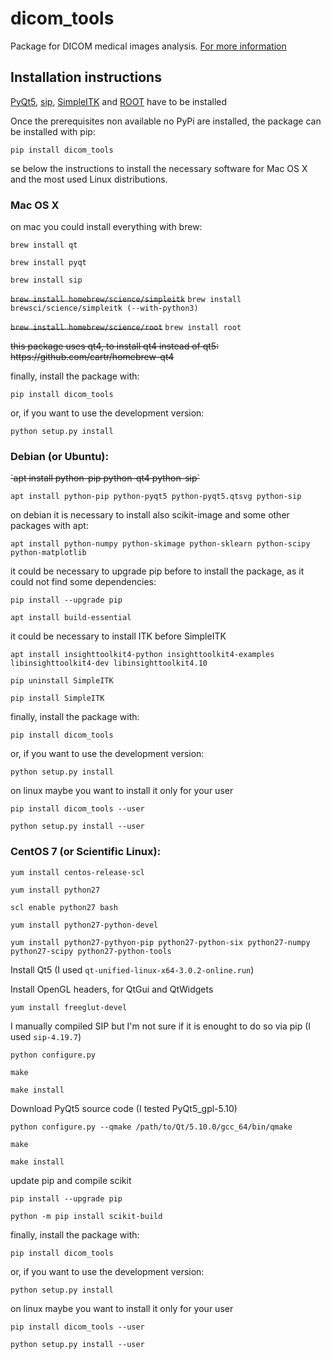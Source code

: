 # dicom_tools

Package for DICOM medical images analysis.
[For more information](http://www.roma1.infn.it/~mancinit/Software/dicom_tools)

## Installation instructions

[PyQt5](https://sourceforge.net/projects/pyqt/), [sip](https://www.riverbankcomputing.com/software/sip/download), [SimpleITK](http://www.simpleitk.org/)  and [ROOT](https://root.cern.ch/) have to be installed

Once the prerequisites non available no PyPi are installed, the package can be installed with pip:

`pip install dicom_tools`

se below the instructions to install the necessary software for Mac OS X and the most used Linux distributions.

### Mac OS X

on mac you could install everything with brew:

`brew install qt`

`brew install pyqt`

`brew install sip`

~~`brew install homebrew/science/simpleitk`~~
`brew install brewsci/science/simpleitk (--with-python3)`

~~`brew install homebrew/science/root`~~
`brew install root`

<strike>
this package uses qt4, to install qt4 instead of qt5:
https://github.com/cartr/homebrew-qt4
</strike>

finally, install the package with:

`pip install dicom_tools`

or, if you want to use the development version:

`python setup.py install`

### Debian (or Ubuntu):

<strike>
`apt install python-pip python-qt4  python-sip`
</strike>

`apt install python-pip python-pyqt5 python-pyqt5.qtsvg python-sip`

on debian it is necessary to install also scikit-image and some other packages with apt:

`apt install python-numpy python-skimage python-sklearn python-scipy python-matplotlib`

it could be necessary to upgrade pip before to install the package, as it could not find some dependencies:

`pip install --upgrade pip`

`apt install build-essential`

it could be necessary to install ITK before SimpleITK

`apt install insighttoolkit4-python insighttoolkit4-examples libinsighttoolkit4-dev libinsighttoolkit4.10`

`pip uninstall SimpleITK`

`pip install SimpleITK`

finally, install the package with:

`pip install dicom_tools`

or, if you want to use the development version:

`python setup.py install`

on linux maybe you want to install it only for your user

`pip install dicom_tools --user`

`python setup.py install --user`


### CentOS 7 (or Scientific Linux):

`yum install centos-release-scl`

 `yum install python27`

`scl enable python27 bash`

`yum install python27-python-devel`

`yum install python27-pythyon-pip python27-python-six python27-numpy python27-scipy python27-python-tools`

Install Qt5 (I used `qt-unified-linux-x64-3.0.2-online.run`)

Install OpenGL headers, for QtGui and QtWidgets

`yum install freeglut-devel`

I manually compiled SIP but I'm not sure if it is enought to do so via pip (I used `sip-4.19.7`)

`python configure.py`

`make`

`make install`

Download PyQt5 source code (I tested PyQt5_gpl-5.10)

`python configure.py --qmake /path/to/Qt/5.10.0/gcc_64/bin/qmake`

`make`

`make install`

update pip and compile scikit

`pip install --upgrade pip`

`python -m pip install scikit-build`

finally, install the package with:

`pip install dicom_tools`

or, if you want to use the development version:

`python setup.py install`

on linux maybe you want to install it only for your user

`pip install dicom_tools --user`

`python setup.py install --user`

